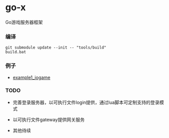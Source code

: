 # go-x
Go游戏服务器框架

### 编译

```dos
git submodule update --init -- "tools/build"
build.bat
```


### 例子

  - [example1_iogame](example1_iogame)


### TODO

- 完善登录服务器，以可执行文件login提供，通过lua脚本可定制支持的登录模式

- 以可执行文件gateway提供网关服务

- 其他待续
